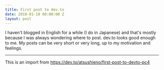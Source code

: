 ```yaml
---
title: First post to dev.to
date: 2018-01-10 00:00:00 Z
layout: post
---
```


I haven't blogged in English for a while (I do in Japanese) and that's mostly because I was always wondering where to post. dev.to looks good enough to me. My posts can be very short or very long, up to my motivation and feelings.

----

This is an import from https://dev.to/atsushieno/first-post-to-devto-pc4
